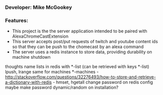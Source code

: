 ### Developer: Mike McGookey

### Features:
  - This project is the the server application intended to be paired with AlexaChromeCastExtension
  - This server accepts post/put requests of twitch and youtube content ids so that they can be push to the chomecast by an alexa command
  - The server uses a redis instance to store data, providing durability on machine shutdown

thoughts
	name lists in redis with *-list (can be retrieved with keys *-list) lpush, lrange
	same for machines *-machines - http://stackoverflow.com/questions/32276493/how-to-store-and-retrieve-a-dictionary-with-redis - hmset, hgetall
	change password on redis config
	maybe make password dynamic/random on installation?
